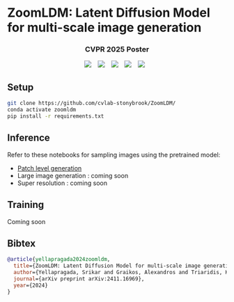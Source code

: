 # ZoomLDM: Latent Diffusion Model for multi-scale image generation 

### <div align="center"> CVPR 2025 Poster <div>

<div align="center">
    <a href="https://histodiffusion.github.io/docs/projects/zoomldm/"><img src="https://img.shields.io/static/v1?label=Project&message=Page&color=red&logo=github-pages"></a> &ensp;
    <a href="https://arxiv.org/abs/2411.16969"><img src="https://img.shields.io/static/v1?label=arXiv&message=ZoomLDM&color=b75fb3&logo=arxiv"></a> &ensp;
    <a href="https://huggingface.co/StonyBrook-CVLab/ZoomLDM"><img src="https://img.shields.io/static/v1?label=HF&message=Checkpoints&color=69a75b&logo=huggingface"></a> &ensp;
    <a href="https://huggingface.co/datasets/StonyBrook-CVLab/ZoomLDM-demo-dataset"><img src="https://img.shields.io/static/v1?label=HF&message=Example%20Dataset&color=6785d0&logo=huggingface"></a> &ensp;
    <a href="https://histodiffusion.github.io/pages/zoomldm_large_images/large_images.html"><img src="https://img.shields.io/badge/Large%20image%20Viewer-cc5658"></a> &ensp;
</div>

## Setup

```bash
git clone https://github.com/cvlab-stonybrook/ZoomLDM/
conda activate zoomldm
pip install -r requirements.txt
```

## Inference

Refer to these notebooks for sampling images using the pretrained model:

- [Patch level generation](./notebooks/sample_patches.ipynb)
- Large image generation : coming soon
- Super resolution : coming soon

## Training
Coming soon

## Bibtex
```bibtex
@article{yellapragada2024zoomldm,
  title={ZoomLDM: Latent Diffusion Model for multi-scale image generation},
  author={Yellapragada, Srikar and Graikos, Alexandros and Triaridis, Kostas and Prasanna, Prateek and Gupta, Rajarsi R and Saltz, Joel and Samaras, Dimitris},
  journal={arXiv preprint arXiv:2411.16969},
  year={2024}
}
```